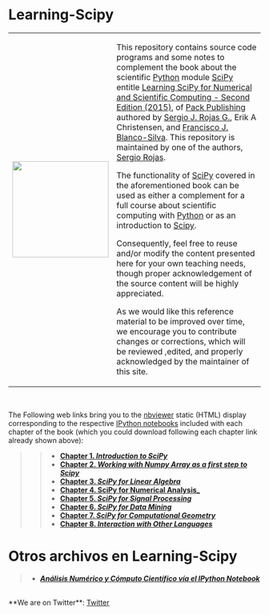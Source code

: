 # Learning-Scipy

 <table style="width:100%">
  <tr>
     <td>
         <a href="http://www.amazon.com/Learning-Numerical-Scientific-Computing-Second/dp/1783987707/" target="_blank">
      <img src="./img/book_cover.png" alt="" height="192" width="192" align="ABSMIDDLE" border="0">
</a>
     </td>
     <td>

This repository contains source code programs and some notes to complement the book about the scientific [Python](https://www.python.org/) module [SciPy](http://www.scipy.org/) entitle [Learning SciPy for Numerical and Scientific Computing - Second Edition (2015)](https://www.packtpub.com/big-data-and-business-intelligence/learning-scipy-numerical-and-scientific-computing-second-edition), of [Pack Publishing](https://www.packtpub.com/) authored by [Sergio J. Rojas G.](http://prof.usb.ve/srojas/), Erik A Christensen,  and [Francisco J. Blanco-Silva](http://blancosilva.github.io/). This repository is maintained by one of the authors, 
[Sergio Rojas](http://prof.usb.ve/srojas/).

The functionality of [SciPy](http://www.scipy.org/) covered in the
aforementioned book can be used as either a complement
for a full course about scientific computing with [Python](https://www.python.org/) or as an
introduction to [Scipy](http://www.scipy.org/).

Consequently, feel free to reuse and/or modify the content presented here for your own teaching needs, though
proper acknowledgement of the source content will be highly appreciated.

As we would like this reference material to be improved over time,
we encourage you to contribute changes or corrections, which will be
reviewed ,edited, and properly acknowledged by the maintainer of this site.
        </td>
  </tr>
</table>
<BR CLEAR=ALL>

The Following web links bring you to the [nbviewer](http://nbviewer.ipython.org/) static (HTML) display corresponding to the respective [IPython notebooks](http://ipython.org/notebook.html) included with each 
chapter of the book (which you could download following each chapter link already shown above):

>> * [**Chapter 1. _Introduction to SciPy_**](http://nbviewer.ipython.org/github/rojassergio/Learning-Scipy/blob/master/Chapter1/7702OS_Chap_01_rev20150118.ipynb)
>> * [**Chapter 2. _Working with Numpy Array as a first step to Scipy_**](http://nbviewer.ipython.org/github/rojassergio/Learning-Scipy/blob/master/Chapter2/7702OS_Chap_02_rev20141229.ipynb)
>> * [**Chapter 3. _SciPy for Linear Algebra_**](http://nbviewer.ipython.org/github/rojassergio/Learning-Scipy/blob/master/Chapter3/7702OS_Chap_03_rev20141229.ipynb)
>> * [**Chapter 4. SciPy for Numerical Analysis_**](http://nbviewer.ipython.org/github/rojassergio/Learning-Scipy/blob/master/Chapter4/7702OS_Chap_04_rev20141230.ipynb)
>> * [**Chapter 5. _SciPy for Signal Processing_**](http://nbviewer.ipython.org/github/rojassergio/Learning-Scipy/blob/master/Chapter5/CHAP_05.ipynb)
>> * [**Chapter 6. _SciPy for Data Mining_**](http://nbviewer.ipython.org/github/rojassergio/Learning-Scipy/blob/master/Chapter6/CHAP_06.ipynb)
>> * [**Chapter 7. _SciPy for Computational Geometry_**](http://nbviewer.ipython.org/github/rojassergio/Learning-Scipy/blob/master/Chapter7/CHAP_07.ipynb)
>> * [**Chapter 8. _Interaction with Other Languages_**](http://nbviewer.ipython.org/github/rojassergio/Learning-Scipy/blob/master/Chapter8/CHAP_08.ipynb)

# Otros archivos en Learning-Scipy

> * [**_An&aacute;lisis Num&eacute;rico y C&oacute;mputo Cient&iacute;fico v&iacute;a el IPython Notebook_**](http://nbviewer.ipython.org/github/rojassergio/Learning-Scipy/blob/master/Other_IPythonNotes/Numerical_Computing_via_IPython.ipynb)

<BR CLEAR=ALL>
**We are on Twitter**: <a href="https://www.researchgate.net/publication/301293668" target="_blank">Twitter</a>
<BR CLEAR=ALL>

